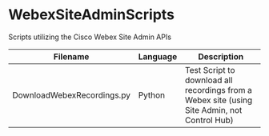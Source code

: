 # WebexSiteAdminScripts
Scripts utilizing the Cisco Webex Site Admin APIs

Filename | Language | Description
--- | --- | ---
DownloadWebexRecordings.py | Python | Test Script to download all recordings from a Webex site (using Site Admin, not Control Hub)
